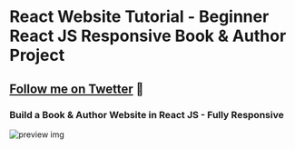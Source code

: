 # React Website Tutorial - Beginner React JS Responsive Book & Author Project
## [Follow me on Twetter](https://twitter.com/elaammari_) 💙
### Build a Book & Author Website in React JS  -  Fully Responsive



![preview img](https://github.com/Rahulfordev/img-file/blob/main/book-reviews-2.png)
